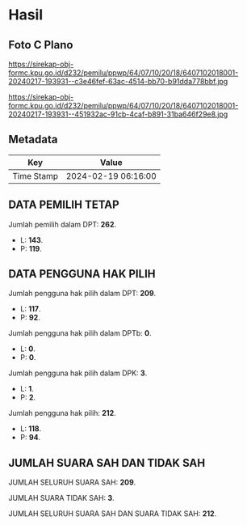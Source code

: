 # Hasil

## Foto C Plano

https://sirekap-obj-formc.kpu.go.id/d232/pemilu/ppwp/64/07/10/20/18/6407102018001-20240217-193931--c3e46fef-63ac-4514-bb70-b91dda778bbf.jpg

https://sirekap-obj-formc.kpu.go.id/d232/pemilu/ppwp/64/07/10/20/18/6407102018001-20240217-193931--451932ac-91cb-4caf-b891-31ba646f29e8.jpg


## Metadata

| Key        | Value               |
| ---------- | ------------------- |
| Time Stamp | 2024-02-19 06:16:00 |


## DATA PEMILIH TETAP

Jumlah pemilih dalam DPT: **262**.
 * L: **143**.
 * P: **119**.

## DATA PENGGUNA HAK PILIH

Jumlah pengguna hak pilih dalam DPT: **209**.
 * L: **117**.
 * P: **92**.

Jumlah pengguna hak pilih dalam DPTb: **0**.
 * L: **0**.
 * P: **0**.

Jumlah pengguna hak pilih dalam DPK: **3**.
 * L: **1**.
 * P: **2**.

Jumlah pengguna hak pilih: **212**.
 * L: **118**.
 * P: **94**.

## JUMLAH SUARA SAH DAN TIDAK SAH

JUMLAH SELURUH SUARA SAH: **209**.

JUMLAH SUARA TIDAK SAH: **3**.

JUMLAH SELURUH SUARA SAH DAN SUARA TIDAK SAH: **212**.


